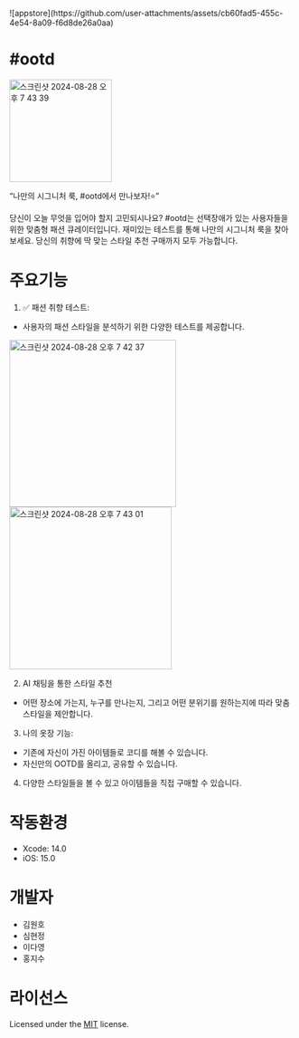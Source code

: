 <p align="left">
  ![appstore](https://github.com/user-attachments/assets/cb60fad5-455c-4e54-8a09-f6d8de26a0aa)
</p>

# #ootd
<img width="181" alt="스크린샷 2024-08-28 오후 7 43 39" src="https://github.com/user-attachments/assets/a291166e-ffc2-4f6d-a246-4798f8c01752">

“나만의 시그니처 룩, #ootd에서 만나보자!⭐️”

당신이 오늘 무엇을 입어야 할지 고민되시나요? #ootd는 선택장애가 있는 사용자들을 위한 맞춤형 패션 큐레이터입니다. 
재미있는 테스트를 통해 나만의 시그니처 룩을 찾아보세요. 
당신의 취향에 딱 맞는 스타일 추천 구매까지 모두 가능합니다.

# 주요기능

1. ✅ 패션 취향 테스트:
- 사용자의 패션 스타일을 분석하기 위한 다양한 테스트를 제공합니다.
<p align="left">
  <img width="295" alt="스크린샷 2024-08-28 오후 7 42 37" src="https://github.com/user-attachments/assets/16c57f44-cb36-4813-976b-725864729126">
  <img width="287" alt="스크린샷 2024-08-28 오후 7 43 01" src="https://github.com/user-attachments/assets/a381f22f-ef8e-449a-8e0d-3cf40facfa0f">
</p>

2. AI 채팅을 통한 스타일 추천
- 어떤 장소에 가는지, 누구를 만나는지, 그리고 어떤 분위기를 원하는지에 따라 맞춤 스타일을 제안합니다.
3. 나의 옷장 기능:
- 기존에 자신이 가진 아이템들로 코디를 해볼 수 있습니다.
- 자신만의 OOTD를 올리고, 공유할 수 있습니다.
4. 다양한 스타일들을 볼 수 있고 아이템들을 직접 구매할 수 있습니다.

# 작동환경
- Xcode: 14.0
- iOS: 15.0

# 개발자
- 김원호
- 심현정
- 이다영
- 홍지수

# 라이선스
Licensed under the [MIT](LICENSE) license.
